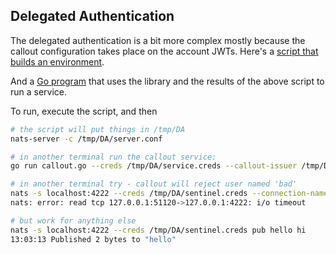## Delegated Authentication

The delegated authentication is a bit more complex mostly because the callout configuration
takes place on the account JWTs. Here's a [script that builds an environment](generate.sh).

And a [Go program](delegated_example.go) that uses the library and the results of the above 
script to run a service.

To run, execute the script, and then
```bash
# the script will put things in /tmp/DA
nats-server -c /tmp/DA/server.conf

# in another terminal run the callout service:
go run callout.go --creds /tmp/DA/service.creds --callout-issuer /tmp/DA/C.nk --issuer /tmp/DA/A.nk 

# in another terminal try - callout will reject user named 'bad'
nats -s localhost:4222 --creds /tmp/DA/sentinel.creds --connection-name=bad pub hello hi
nats: error: read tcp 127.0.0.1:51120->127.0.0.1:4222: i/o timeout

# but work for anything else
nats -s localhost:4222 --creds /tmp/DA/sentinel.creds pub hello hi
13:03:13 Published 2 bytes to "hello"






